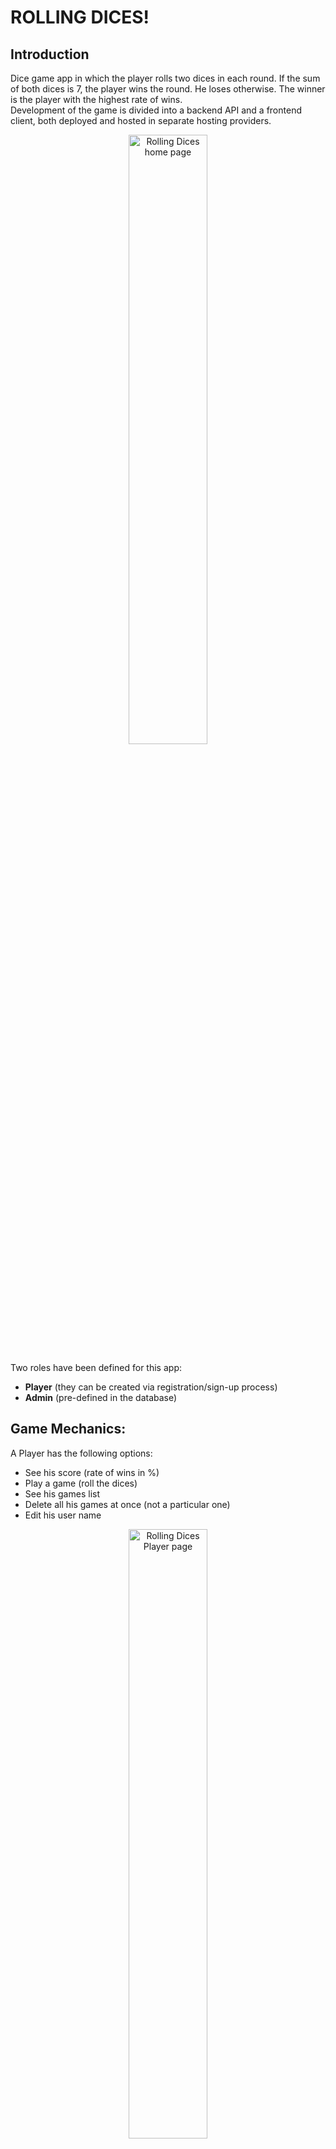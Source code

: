 # ROLLING DICES!
## Introduction

Dice game app in which the player rolls two dices in each round. If the sum of both dices is 7, the player wins the round. He loses otherwise. 
The winner is the player with the highest rate of wins.\
Development of the game is divided into a backend API and a frontend client, both deployed and hosted in separate hosting providers. 

<p align='center'>
<img src="https://github.com/Edvenan/API-REST/assets/97369106/93300b7c-69bc-4110-898a-45b2ab6404ea" alt="Rolling Dices home page"  width="50%">
</p>

Two roles have been defined for this app:
- **Player** (they can be created via registration/sign-up process)
- **Admin** (pre-defined in the database)

## Game Mechanics: ##
A Player has the following options:
  - See his score (rate of wins in %)
  - Play a game (roll the dices)
  - See his games list
  - Delete all his games at once (not a particular one)
  - Edit his user name

<p align='center'>
<img src="https://github.com/Edvenan/API-REST/assets/97369106/e9b1c4cb-d28c-47dc-8b7a-fe799bc35ec9" alt="Rolling Dices Player page" width="50%">
</p>

An Admin has the following options:

  - See all players average score (average rate of winds in %)
  - See the ranking
  - See the winner(s)
  - See the loser(s)
  - See list of all players
  - See the games list of a particular player
  - Edit his user name
  - Edit a player's username
  - Delete a player's games
  - Delete a player (and his games)
  - Refresh the data being shown on screen

<p align='center'>
<img src="https://github.com/Edvenan/API-REST/assets/97369106/eaf0937f-8902-453f-b76b-578efa174560" alt="Rolling Dices Admin page" width="50%">
</p>

# Laravel PHP API-REST
## Description
Dice Game application API REST developed using **Laravel PHP** framework to serve any frontend.[**(Open Production API Welcome page)**](https://rolling-dices-api.fly.dev)
The game consists of rolling two dices in each round. If the sum of both dices equals 7, the player wins the round. He loses otherwise.

- **Routes** implemented:
  
      POST /players : create a player
      PUT /players/{id} : edit player's name
      POST /players/{id}/games/ : a particular player rolls the dices
      DELETE /players/{id}/games: delete a player's games
      GET /players: returns the list of players and its average wins rate 
      GET /players/{id}/games: returns the list of games of a particular player
      GET /players/ranking: returns the ranking
      GET /players/ranking/loser: returns the player with lowest wins rate
      GET /players/ranking/winner: returns the player with highest wins rate
      DELETE /players/{id}: delete a player

- **CORS**: CORS issue has been avoided by adding a prefix (```api/v1```) to all the routes.
Use Control + Shift + m to toggle the tab key moving focus. Alternatively, use esc then tab to move to the next interactive element on the page.
No file chosen
Attach files by dragging & dropping, selecting or pasting them.
Editing API-REST/README.md at develop · Edvenan/API-REST
